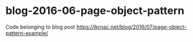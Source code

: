 # blog-2016-06-page-object-pattern

Code belonging to blog post https://lkrnac.net/blog/2016/07/page-object-pattern-example/
